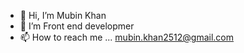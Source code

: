 - 👋 Hi, I’m Mubin Khan
- 👀 I’m  Front end developmer
- 📫 How to reach me ...
mubin.khan2512@gmail.com

<!---
mubin25/mubin25 is a ✨ special ✨ repository because its `README.md` (this file) appears on your GitHub profile.
You can click the Preview link to take a look at your changes.
--->
